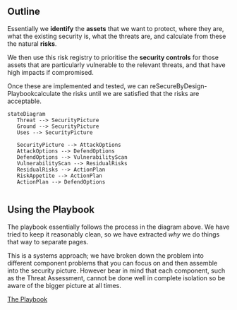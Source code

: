 ## Outline

Essentially we **identify** the **assets** that we want to protect, where they are, what the existing security is, what the threats are, and calculate from these the natural **risks**.

We then use this risk registry to prioritise the **security controls** for those assets that are particularly vulnerable to the relevant threats, and that have high impacts if compromised. 

Once these are implemented and tested, we can reSecureByDesign-Playbookcalculate the risks until we are satisfied that the risks are acceptable.  


```mermaid
stateDiagram
   Threat --> SecurityPicture
   Ground --> SecurityPicture
   Uses --> SecurityPicture

   SecurityPicture --> AttackOptions
   AttackOptions --> DefendOptions
   DefendOptions --> VulnerabilityScan
   VulnerabilityScan --> ResidualRisks
   ResidualRisks --> ActionPlan
   RiskAppetite --> ActionPlan
   ActionPlan --> DefendOptions


```



## Using the Playbook

The playbook essentially follows the process in the diagram above. We have tried to keep it reasonably clean, so we have extracted *why* we do things that way to separate pages.  

This is a systems approach; we have broken down the problem into different component problems that you can focus on and then assemble into the security picture. However bear in mind that each component, such as the Threat Assessment, cannot be done well in complete isolation so be aware of the bigger picture at all times.

[The Playbook](Playbook.md)

